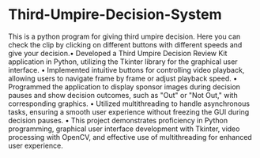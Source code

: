 # Third-Umpire-Decision-System
This is a python program for giving third umpire decision. Here you can check the clip by clicking on different  buttons with different speeds and give your decision.•	Developed a Third Umpire Decision Review Kit application in Python, utilizing the Tkinter library for the graphical user interface.
•	Implemented intuitive buttons for controlling video playback, allowing users to navigate frame by frame or adjust playback speed.
•	Programmed the application to display sponsor images during decision pauses and show decision outcomes, such as "Out" or "Not Out," with corresponding graphics.
•	Utilized multithreading to handle asynchronous tasks, ensuring a smooth user experience without freezing the GUI during decision pauses.
•	This project demonstrates proficiency in Python programming, graphical user interface development with Tkinter, video processing with OpenCV, and effective use of multithreading for enhanced user experience.
